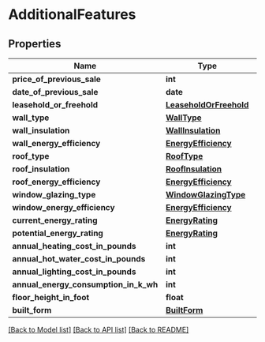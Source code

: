 # AdditionalFeatures

## Properties
Name | Type | Description | Notes
------------ | ------------- | ------------- | -------------
**price_of_previous_sale** | **int** |  | [optional] 
**date_of_previous_sale** | **date** |  | [optional] 
**leasehold_or_freehold** | [**LeaseholdOrFreehold**](LeaseholdOrFreehold.md) |  | [optional] 
**wall_type** | [**WallType**](WallType.md) |  | [optional] 
**wall_insulation** | [**WallInsulation**](WallInsulation.md) |  | [optional] 
**wall_energy_efficiency** | [**EnergyEfficiency**](EnergyEfficiency.md) |  | [optional] 
**roof_type** | [**RoofType**](RoofType.md) |  | [optional] 
**roof_insulation** | [**RoofInsulation**](RoofInsulation.md) |  | [optional] 
**roof_energy_efficiency** | [**EnergyEfficiency**](EnergyEfficiency.md) |  | [optional] 
**window_glazing_type** | [**WindowGlazingType**](WindowGlazingType.md) |  | [optional] 
**window_energy_efficiency** | [**EnergyEfficiency**](EnergyEfficiency.md) |  | [optional] 
**current_energy_rating** | [**EnergyRating**](EnergyRating.md) |  | [optional] 
**potential_energy_rating** | [**EnergyRating**](EnergyRating.md) |  | [optional] 
**annual_heating_cost_in_pounds** | **int** |  | [optional] 
**annual_hot_water_cost_in_pounds** | **int** |  | [optional] 
**annual_lighting_cost_in_pounds** | **int** |  | [optional] 
**annual_energy_consumption_in_k_wh** | **int** |  | [optional] 
**floor_height_in_foot** | **float** |  | [optional] 
**built_form** | [**BuiltForm**](BuiltForm.md) |  | [optional] 

[[Back to Model list]](../README.md#documentation-for-models) [[Back to API list]](../README.md#documentation-for-api-endpoints) [[Back to README]](../README.md)


